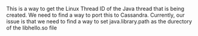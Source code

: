 This is a way to get the Linux Thread ID of the Java thread that is being created.
We need to find a way to port this to Cassandra. 
Currently, our issue is that we need to find a way to set java.library.path as the durectory of the libhello.so file 
